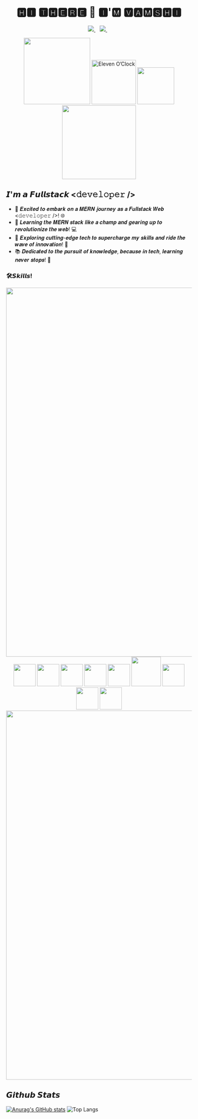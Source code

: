 <div align="center">

###

<h1 align='center'>
🅷🅸 🆃🅷🅴🆁🅴 👋 🅸'🅼  🆅🅰🅼🆂🅷🅸
</h1>
<p align='center'>
 
  <a href="https://www.linkedin.com/in/vamshi-marepu-003a802a8/" target="_blank">
    <img src="https://img.shields.io/badge/linkedin-%230077B5.svg?&style=for-the-badge&logo=linkedin&logoColor=white" />
  </a>&nbsp;&nbsp;
  <a href="https://www.instagram.com/mr_dazzler_0001/" target="_blank">
    <img src="https://img.shields.io/badge/instagram-%23E4405F.svg?&style=for-the-badge&logo=instagram&logoColor=white" />        
  </a>&nbsp;&nbsp;

</p>

<img src="https://user-images.githubusercontent.com/74038190/229223263-cf2e4b07-2615-4f87-9c38-e37600f8381a.gif" width="180">
<img src="https://user-images.githubusercontent.com/74038190/216122049-276bc7a5-c760-4849-805a-995d8fa6ea13.png" alt="Eleven O’Clock" width="120" />
<img src="https://user-images.githubusercontent.com/74038190/212284087-bbe7e430-757e-4901-90bf-4cd2ce3e1852.gif" width="100">
<img src="https://github.com/Anmol-Baranwal/Cool-GIFs-For-GitHub/assets/74038190/fe8225a5-f084-45cb-9a28-a0c2c8634872" width="200">

</div>

## 𝙄'𝙢 𝙖 𝙁𝙪𝙡𝙡𝙨𝙩𝙖𝙘𝙠 <𝚍𝚎𝚟𝚎𝚕𝚘𝚙𝚎𝚛 />
- 🚀 𝑬𝒙𝒄𝒊𝒕𝒆𝒅 𝒕𝒐 𝒆𝒎𝒃𝒂𝒓𝒌 𝒐𝒏 𝒂 𝑴𝑬𝑹𝑵 𝒋𝒐𝒖𝒓𝒏𝒆𝒚 𝒂𝒔 𝒂 𝑭𝒖𝒍𝒍𝒔𝒕𝒂𝒄𝒌 𝑾𝒆𝒃 <𝚍𝚎𝚟𝚎𝚕𝚘𝚙𝚎𝚛 />! 🌐
- 🌱 𝑳𝒆𝒂𝒓𝒏𝒊𝒏𝒈 𝒕𝒉𝒆 𝑴𝑬𝑹𝑵 𝒔𝒕𝒂𝒄𝒌 𝒍𝒊𝒌𝒆 𝒂 𝒄𝒉𝒂𝒎𝒑 𝒂𝒏𝒅 𝒈𝒆𝒂𝒓𝒊𝒏𝒈 𝒖𝒑 𝒕𝒐 𝒓𝒆𝒗𝒐𝒍𝒖𝒕𝒊𝒐𝒏𝒊𝒛𝒆 𝒕𝒉𝒆 𝒘𝒆𝒃! 💻
- 🔭 𝑬𝒙𝒑𝒍𝒐𝒓𝒊𝒏𝒈 𝒄𝒖𝒕𝒕𝒊𝒏𝒈-𝒆𝒅𝒈𝒆 𝒕𝒆𝒄𝒉 𝒕𝒐 𝒔𝒖𝒑𝒆𝒓𝒄𝒉𝒂𝒓𝒈𝒆 𝒎𝒚 𝒔𝒌𝒊𝒍𝒍𝒔 𝒂𝒏𝒅 𝒓𝒊𝒅𝒆 𝒕𝒉𝒆 𝒘𝒂𝒗𝒆 𝒐𝒇 𝒊𝒏𝒏𝒐𝒗𝒂𝒕𝒊𝒐𝒏! 🌊
- 📚 𝑫𝒆𝒅𝒊𝒄𝒂𝒕𝒆𝒅 𝒕𝒐 𝒕𝒉𝒆 𝒑𝒖𝒓𝒔𝒖𝒊𝒕 𝒐𝒇 𝒌𝒏𝒐𝒘𝒍𝒆𝒅𝒈𝒆, 𝒃𝒆𝒄𝒂𝒖𝒔𝒆 𝒊𝒏 𝒕𝒆𝒄𝒉, 𝒍𝒆𝒂𝒓𝒏𝒊𝒏𝒈 𝒏𝒆𝒗𝒆𝒓 𝒔𝒕𝒐𝒑𝒔! 📖

### 🛠️𝙎𝙠𝙞𝙡𝙡𝙨!
<img src="https://user-images.githubusercontent.com/74038190/212284115-f47cd8ff-2ffb-4b04-b5bf-4d1c14c0247f.gif" width="1000">

<div align="center">
<img src="https://github.com/Anmol-Baranwal/Cool-GIFs-For-GitHub/assets/74038190/29fd6286-4e7b-4d6c-818f-c4765d5e39a9" width="60">
<img src="https://github.com/Anmol-Baranwal/Cool-GIFs-For-GitHub/assets/74038190/67f477ed-6624-42da-99f0-1a7b1a16eecb" width="60">
<img src="https://user-images.githubusercontent.com/74038190/212257454-16e3712e-945a-4ca2-b238-408ad0bf87e6.gif" width="60">
<img src="https://user-images.githubusercontent.com/74038190/212257467-871d32b7-e401-42e8-a166-fcfd7baa4c6b.gif" width="60">
<img src="https://user-images.githubusercontent.com/74038190/212257460-738ff738-247f-4445-a718-cdd0ca76e2db.gif" width="60">
<img src="https://github.com/Anmol-Baranwal/Cool-GIFs-For-GitHub/assets/74038190/1a797f46-efe4-41e6-9e75-5303e1bbcbfa" width="80">
<img src="https://github.com/Anmol-Baranwal/Cool-GIFs-For-GitHub/assets/74038190/398b19b1-9aae-4c1f-8bc0-d172a2c08d68" width="60">
<img src="https://github.com/Anmol-Baranwal/Cool-GIFs-For-GitHub/assets/74038190/3c16d4f2-b757-4c70-8f42-43d5dddd2c36" width="60">
<img src="https://user-images.githubusercontent.com/74038190/212281775-b468df30-4edc-4bf8-a4ee-f52e1aaddc86.gif" width="60">

<img src="https://user-images.githubusercontent.com/74038190/212284115-f47cd8ff-2ffb-4b04-b5bf-4d1c14c0247f.gif" width="1000">
</div>

## 𝙂𝙞𝙩𝙝𝙪𝙗 𝙎𝙩𝙖𝙩𝙨
</p>
 
[![Anurag's GitHub stats](https://github-readme-stats.vercel.app/api?username=VAMSHI-M817)](https://github.com/VAMSHI-M817/github-readme-stats)
![Top Langs](https://github-readme-stats.vercel.app/api/top-langs/?username=VAMSHI-M817&layout=compact)


